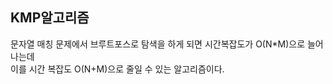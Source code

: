 <h2>KMP알고리즘</h2>
문자열 매칭 문제에서 브루트포스로 탐색을 하게 되면 시간복잡도가 O(N*M)으로 늘어나는데<br>
이를 시간 복잡도 O(N+M)으로 줄일 수 있는 알고리즘이다.
